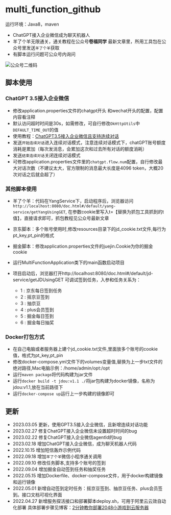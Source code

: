 # multi_function_github
运行环境：Java8，maven

- ChatGPT接入企业微信成为聊天机器人
- 羊了个羊无限通关，通关教程在公众号**卷福同学** 最新文章里，所用工具包在公众号里发送`羊了个羊`获取
- 有脚本运行问题可公众号内询问

![公众号二维码](https://raw.githubusercontent.com/longbig/multi_function_github/main/%E5%BE%AE%E4%BF%A1%E5%85%AC%E4%BC%97%E5%8F%B7.png)

## 脚本使用
### ChatGPT 3.5接入企业微信
- 修改application.properties文件的chatgpt开头 和wechat开头的配置，配置内容看注释
- 默认访问超时时间是30s，如需修改，可自行修改`OkHttpUtils`中`DEFAULT_TIME_OUT`的值
- 使用教程：[ChatGPT3.5接入企业微信且支持连续对话](https://longbig.github.io/2023/03/05/ChatGPT3-5%E6%8E%A5%E5%85%A5%E4%BC%81%E4%B8%9A%E5%BE%AE%E4%BF%A1%E4%B8%94%E6%94%AF%E6%8C%81%E8%BF%9E%E7%BB%AD%E5%AF%B9%E8%AF%9D/)
- 发送`开始连续对话`进入连续对话模式，注意连续对话模式下，chatGPT账号额度消耗是累加（每次发消息，会累加这次和过去所有对话的额度消耗）
- 发送`结束连续对话`关闭连续对话模式
- 可修改application.properties文件里的`chatgpt.flow.num`配置，自行修改最大对话次数（不建议太大，官方限制的消息最大长度是4096 token，大概20次对话之后就会超了）

### 其他脚本使用
- 羊了个羊：代码在YangService下，启动程序后，浏览器访问`http://localhost:8080/doc.html#/default/yang-service/getYangUsingGET`,
  在参数cookie里写入t=【替换为抓包工具抓到的t值】，直接请求即可，抓包教程见公众号最新文章
- 京东脚本：多个账号使用时,修改resources目录下的jd_cookie.txt文件,每行为pt_key,pt_pin的格式
- 掘金脚本：修改application.properties文件的juejin.Cookie为你的掘金cookie

- 运行MultiFunctionApplication类下的main函数启动项目
- 项目启动后，浏览器打开http://localhost:8080/doc.html#/default/jd-service/getJDUsingGET 可调试签到任务，入参和任务关系为：
  - 1 : 京东每日签到任务
  - 2 : 摇京豆签到
  - 3 : 抽京豆
  - 4 : plus会员签到
  - 5 : 掘金每日签到
  - 6 : 掘金每日抽奖


### Docker打包方式
- 在自己电脑或者服务器上建个jd_cookie.txt文件,里面放多个账号的cookie值，格式为pt_key,pt_pin
- 修改docker-compose.yml文件下的volumes变量值,替换为上一步txt文件的绝对路径,Mac电脑示例：/home/admin/opt:/opt
- 运行`maven package`将代码构建为jar文件
- 运行`docker build -t jdou:v1.1 ./`将jar包构建为docker镜像，名称为jdou:v1.1,放在当前路径下
- 运行`docker-compose up`运行上一步构建的镜像即可

## 更新
- 2023.03.05 更新，使用GPT3.5接入企业微信，且新增连续对话功能
- 2023.02.27 修复ChatGPT接入企业微信未设置超时时间的bug
- 2023.02.22 修复ChatGPT接入企业微信agentId的bug
- 2023.02.18 增加ChatGPT接入企业微信，成为聊天机器人代码
- 2022.10.15 增加短信轰炸示例代码
- 2022.09.18 增加`羊了个羊`微信小程序通关调用
- 2022.09.10 修改任务脚本,支持多个账号的签到
- 2022.09.04 增加掘金自动签到任务和抽奖任务
- 2022.05.15 增加Dockerfile、docker-compose文件，用于docker构建镜像和运行镜像
- 2022.05.01 新增自动签到定时任务：摇京豆签到、抽京豆任务、plus会员签到。接口文档可视化界面
- 2022.04.27 新增服务探活接口和部署脚本deploy.sh，可用于阿里云云效自动化部署 具体部署步骤见博客：[2分钟教你部署2048小游戏到云服务器](https://blog.csdn.net/qq_36624086/article/details/123777993)